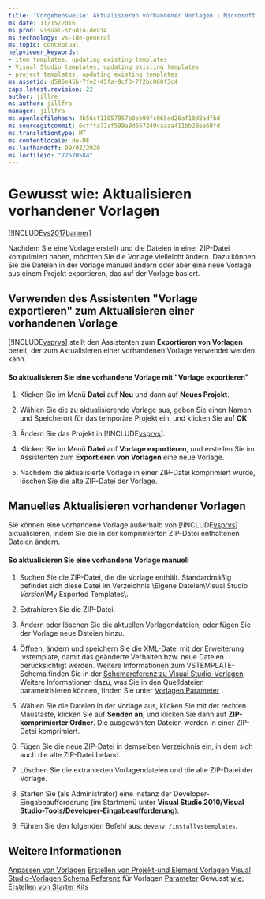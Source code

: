 ```yaml
---
title: 'Vorgehensweise: Aktualisieren vorhandener Vorlagen | Microsoft-Dokumentation'
ms.date: 11/15/2016
ms.prod: visual-studio-dev14
ms.technology: vs-ide-general
ms.topic: conceptual
helpviewer_keywords:
- item templates, updating existing templates
- Visual Studio templates, updating existing templates
- project templates, updating existing templates
ms.assetid: d585e45b-7fe2-45fa-9cf3-7f2bc060f3c4
caps.latest.revision: 22
author: jillre
ms.author: jillfra
manager: jillfra
ms.openlocfilehash: 4b56cf11057957b0eb99fc065ed26af10d8adfbd
ms.sourcegitcommit: 6cfffa72af599a9d667249caaaa411bb28ea69fd
ms.translationtype: MT
ms.contentlocale: de-DE
ms.lasthandoff: 09/02/2020
ms.locfileid: "72670584"
---
```

# <a name="how-to-update-existing-templates"></a>Gewusst wie: Aktualisieren vorhandener Vorlagen
[!INCLUDE[vs2017banner](../includes/vs2017banner.md)]

Nachdem Sie eine Vorlage erstellt und die Dateien in einer ZIP-Datei komprimiert haben, möchten Sie die Vorlage vielleicht ändern. Dazu können Sie die Dateien in der Vorlage manuell ändern oder aber eine neue Vorlage aus einem Projekt exportieren, das auf der Vorlage basiert.

## <a name="using-the-export-template-wizard-to-update-an-existing-template"></a>Verwenden des Assistenten "Vorlage exportieren" zum Aktualisieren einer vorhandenen Vorlage
 [!INCLUDE[vsprvs](../includes/vsprvs-md.md)] stellt den Assistenten zum **Exportieren von Vorlagen** bereit, der zum Aktualisieren einer vorhandenen Vorlage verwendet werden kann.

#### <a name="to-use-export-template-to-update-an-existing-template"></a>So aktualisieren Sie eine vorhandene Vorlage mit "Vorlage exportieren"

1. Klicken Sie im Menü **Datei** auf **Neu** und dann auf **Neues Projekt**.

2. Wählen Sie die zu aktualisierende Vorlage aus, geben Sie einen Namen und Speicherort für das temporäre Projekt ein, und klicken Sie auf **OK**.

3. Ändern Sie das Projekt in [!INCLUDE[vsprvs](../includes/vsprvs-md.md)].

4. Klicken Sie im Menü **Datei** auf **Vorlage exportieren**, und erstellen Sie im Assistenten zum **Exportieren von Vorlagen** eine neue Vorlage.

5. Nachdem die aktualisierte Vorlage in einer ZIP-Datei komprimiert wurde, löschen Sie die alte ZIP-Datei der Vorlage.

## <a name="manually-updating-an-existing-template"></a>Manuelles Aktualisieren vorhandener Vorlagen
 Sie können eine vorhandene Vorlage außerhalb von [!INCLUDE[vsprvs](../includes/vsprvs-md.md)] aktualisieren, indem Sie die in der komprimierten ZIP-Datei enthaltenen Dateien ändern.

#### <a name="to-manually-update-an-existing-template"></a>So aktualisieren Sie eine vorhandene Vorlage manuell

1. Suchen Sie die ZIP-Datei, die die Vorlage enthält. Standardmäßig befindet sich diese Datei im Verzeichnis \Eigene Dateien\Visual Studio *Version*\My Exported Templates\\.

2. Extrahieren Sie die ZIP-Datei.

3. Ändern oder löschen Sie die aktuellen Vorlagendateien, oder fügen Sie der Vorlage neue Dateien hinzu.

4. Öffnen, ändern und speichern Sie die XML-Datei mit der Erweiterung .vstemplate, damit das geänderte Verhalten bzw. neue Dateien berücksichtigt werden. Weitere Informationen zum VSTEMPLATE-Schema finden Sie in der [Schemareferenz zu Visual Studio-Vorlagen](../extensibility/visual-studio-template-schema-reference.md). Weitere Informationen dazu, was Sie in den Quelldateien parametrisieren können, finden Sie unter [Vorlagen Parameter](../ide/template-parameters.md) .

5. Wählen Sie die Dateien in der Vorlage aus, klicken Sie mit der rechten Maustaste, klicken Sie auf **Senden an**, und klicken Sie dann auf **ZIP-komprimierter Ordner**. Die ausgewählten Dateien werden in einer ZIP-Datei komprimiert.

6. Fügen Sie die neue ZIP-Datei in demselben Verzeichnis ein, in dem sich auch die alte ZIP-Datei befand.

7. Löschen Sie die extrahierten Vorlagendateien und die alte ZIP-Datei der Vorlage.

8. Starten Sie (als Administrator) eine Instanz der Developer-Eingabeaufforderung (im Startmenü unter **Visual Studio 2010/Visual Studio-Tools/Developer-Eingabeaufforderung**).

9. Führen Sie den folgenden Befehl aus: `devenv /installvstemplates`.

## <a name="see-also"></a>Weitere Informationen
 [Anpassen von Vorlagen](../ide/customizing-project-and-item-templates.md) [Erstellen von Projekt-und Element Vorlagen](../ide/creating-project-and-item-templates.md) [Visual Studio-Vorlagen Schema Referenz](../extensibility/visual-studio-template-schema-reference.md) für Vorlagen [Parameter](../ide/template-parameters.md) Gewusst [wie: Erstellen von Starter Kits](../ide/how-to-create-starter-kits.md)
